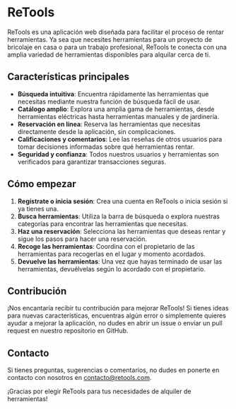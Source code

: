 # ReTools

ReTools es una aplicación web diseñada para facilitar el proceso de rentar herramientas. Ya sea que necesites herramientas para un proyecto de bricolaje en casa o para un trabajo profesional, ReTools te conecta con una amplia variedad de herramientas disponibles para alquilar cerca de ti.

## Características principales

- **Búsqueda intuitiva**: Encuentra rápidamente las herramientas que necesitas mediante nuestra función de búsqueda fácil de usar.
- **Catálogo amplio**: Explora una amplia gama de herramientas, desde herramientas eléctricas hasta herramientas manuales y de jardinería.
- **Reservación en línea**: Reserva las herramientas que necesitas directamente desde la aplicación, sin complicaciones.
- **Calificaciones y comentarios**: Lee las reseñas de otros usuarios para tomar decisiones informadas sobre qué herramientas rentar.
- **Seguridad y confianza**: Todos nuestros usuarios y herramientas son verificados para garantizar transacciones seguras.

## Cómo empezar

1. **Regístrate o inicia sesión**: Crea una cuenta en ReTools o inicia sesión si ya tienes una.
2. **Busca herramientas**: Utiliza la barra de búsqueda o explora nuestras categorías para encontrar las herramientas que necesitas.
3. **Haz una reservación**: Selecciona las herramientas que deseas rentar y sigue los pasos para hacer una reservación.
4. **Recoge las herramientas**: Coordina con el propietario de las herramientas para recogerlas en el lugar y momento acordados.
5. **Devuelve las herramientas**: Una vez que hayas terminado de usar las herramientas, devuélvelas según lo acordado con el propietario.

## Contribución

¡Nos encantaría recibir tu contribución para mejorar ReTools! Si tienes ideas para nuevas características, encuentras algún error o simplemente quieres ayudar a mejorar la aplicación, no dudes en abrir un issue o enviar un pull request en nuestro repositorio en GitHub.

## Contacto

Si tienes preguntas, sugerencias o comentarios, no dudes en ponerte en contacto con nosotros en [contacto@retools.com](mailto:contacto@retools.com).

¡Gracias por elegir ReTools para tus necesidades de alquiler de herramientas!
